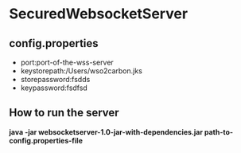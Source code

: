 # SecuredWebsocketServer
## config.properties <br />
 
<ul>
<li>port:port-of-the-wss-server</li>
<li>keystorepath:/Users/wso2carbon.jks</li>
<li>storepassword:fsdds</li>
<li>keypassword:fsdfsd</li>
</ul>

## How to run the server <br />
**java -jar websocketserver-1.0-jar-with-dependencies.jar path-to-config.properties-file**
